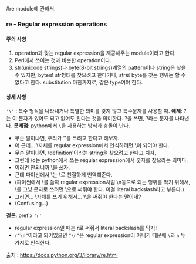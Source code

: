 #re module에 관해서.

### re - Regular expression operations
#### 주의 사항
1. operation과 맞는 regular expression을 제공해주는 module이라고 한다.
2. Perl에서 쓰이는 것과 비슷한 operation이다.
3. str(unicode strings)나 byte(8-bit strings)계열의 pattern이나 string은 찾을 수 있지만, byte로 str형태를 찾으려고 한다거나, str로 byte를 찾는 행위는 할 수 없다고 한다. substitution 마찬가지로, 같은 type여야 한다.

#### 상세 사항
```'\'``` : 특수 형식을 나타내거나 특별한 의미를 갖지 않고 특수문자를 사용할 때.
**예제**: ?는 이 문자가 있어도 되고 없어도 된다는 것을 의미한다. \?을 쓰면, ?라는 문자를 나타낸다.
**문제점**: python에서 ```\```을 사용하는 방식과 충돌이 난다. 

* 무슨 말이냐면, 우리가 '\'를 쓰려고 한다고 해보자.
* 어 근데... \자체를 regular expression에서 인식하려면 \\이 되어야 한다.
* 무슨 말이냐면, \definition'이라는 string을 찾으려고 한다고 치자, 
* 그런데 \d는 python에서 쓰는 regular expression에서 숫자를 찾으라는 의미다. 
* 이러면 안되니까 \\을 쓰자.
* 근데 파이썬에서 \\는 \로 친절하게 번역해준다. 
* (파이썬에서 \를 쓸때 regular expression처럼 \n등으로 되는 행위를 막기 위해서, \를 그냥 문자로 쓰려면 \\으로 써줘야 한다. 이걸 literal backslash라고 부른다.)
* 그러면... \자체를 쓰기 위해서... \\\\을 써줘야 한다는 말이네?
* (Confusing...)

**결론**: prefix ```'r'```
* regular expression일 때는 r로 써줘서 literal backslash를 막자!
* ```r"\n"```이라고 되어있으면 ```"\n"```은 regular expression이 아니기 때문에 ```\```과 ```n``` 두 가지로 인식한다.

출처 : https://docs.python.org/3/library/re.html